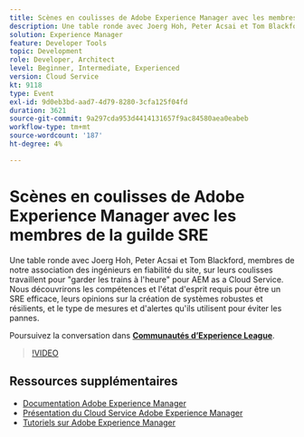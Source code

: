 ```yaml
---
title: Scènes en coulisses de Adobe Experience Manager avec les membres de la guilde SRE
description: Une table ronde avec Joerg Hoh, Peter Acsai et Tom Blackford, membres de notre association des ingénieurs en fiabilité du site, sur leurs coulisses travaillent pour "garder les trains à l'heure" pour AEM as a Cloud Service. Nous découvrirons les compétences et l'état d'esprit requis pour être un SRE efficace, leurs opinions sur la création de systèmes robustes et résilients, et le type de mesures et d'alertes qu'ils utilisent pour éviter les pannes.
solution: Experience Manager
feature: Developer Tools
topic: Development
role: Developer, Architect
level: Beginner, Intermediate, Experienced
version: Cloud Service
kt: 9118
type: Event
exl-id: 9d0eb3bd-aad7-4d79-8280-3cfa125f04fd
duration: 3621
source-git-commit: 9a297cda953d4414131657f9ac84580aea0eabeb
workflow-type: tm+mt
source-wordcount: '187'
ht-degree: 4%

---
```


# Scènes en coulisses de Adobe Experience Manager avec les membres de la guilde SRE

Une table ronde avec Joerg Hoh, Peter Acsai et Tom Blackford, membres de notre association des ingénieurs en fiabilité du site, sur leurs coulisses travaillent pour &quot;garder les trains à l&#39;heure&quot; pour AEM as a Cloud Service. Nous découvrirons les compétences et l&#39;état d&#39;esprit requis pour être un SRE efficace, leurs opinions sur la création de systèmes robustes et résilients, et le type de mesures et d&#39;alertes qu&#39;ils utilisent pour éviter les pannes.

Poursuivez la conversation dans **[Communautés d’Experience League](https://adobe.ly/2WoCVOU)**.

>[!VIDEO](https://video.tv.adobe.com/v/337527/?quality=12&learn=on&hidetitle=true)

## Ressources supplémentaires

- [Documentation Adobe Experience Manager](https://experienceleague.adobe.com/docs/experience-manager-cloud-service.html?lang=fr)
- [Présentation du Cloud Service Adobe Experience Manager](https://experienceleague.adobe.com/docs/experience-manager-cloud-service/overview/home.html?lang=fr)
- [Tutoriels sur Adobe Experience Manager](https://experienceleague.adobe.com/docs/experience-manager-tutorials.html?lang=fr)
